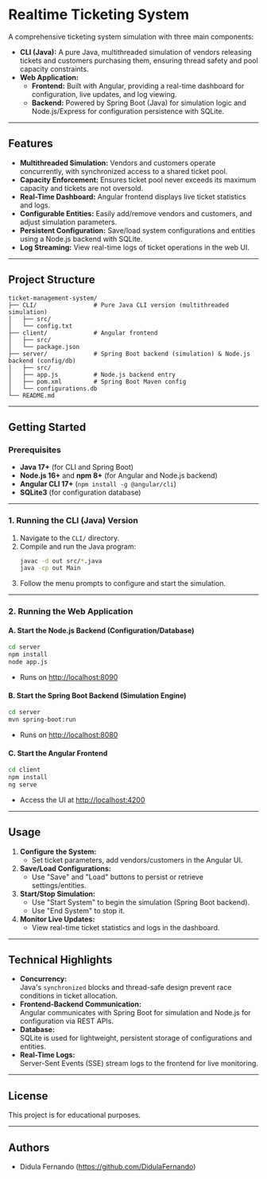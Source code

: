# Realtime Ticketing System

A comprehensive ticketing system simulation with three main components:
- **CLI (Java):** A pure Java, multithreaded simulation of vendors releasing tickets and customers purchasing them, ensuring thread safety and pool capacity constraints.
- **Web Application:** 
  - **Frontend:** Built with Angular, providing a real-time dashboard for configuration, live updates, and log viewing.
  - **Backend:** Powered by Spring Boot (Java) for simulation logic and Node.js/Express for configuration persistence with SQLite.

---

## Features

- **Multithreaded Simulation:** Vendors and customers operate concurrently, with synchronized access to a shared ticket pool.
- **Capacity Enforcement:** Ensures ticket pool never exceeds its maximum capacity and tickets are not oversold.
- **Real-Time Dashboard:** Angular frontend displays live ticket statistics and logs.
- **Configurable Entities:** Easily add/remove vendors and customers, and adjust simulation parameters.
- **Persistent Configuration:** Save/load system configurations and entities using a Node.js backend with SQLite.
- **Log Streaming:** View real-time logs of ticket operations in the web UI.

---

## Project Structure

```
ticket-management-system/
├── CLI/                # Pure Java CLI version (multithreaded simulation)
│   ├── src/
│   └── config.txt
├── client/             # Angular frontend
│   ├── src/
│   └── package.json
├── server/             # Spring Boot backend (simulation) & Node.js backend (config/db)
│   ├── src/
│   ├── app.js          # Node.js backend entry
│   ├── pom.xml         # Spring Boot Maven config
│   └── configurations.db
└── README.md
```

---

## Getting Started

### Prerequisites

- **Java 17+** (for CLI and Spring Boot)
- **Node.js 16+** and **npm 8+** (for Angular and Node.js backend)
- **Angular CLI 17+** (`npm install -g @angular/cli`)
- **SQLite3** (for configuration database)

---

### 1. Running the CLI (Java) Version

1. Navigate to the `CLI/` directory.
2. Compile and run the Java program:
   ```sh
   javac -d out src/*.java
   java -cp out Main
   ```
3. Follow the menu prompts to configure and start the simulation.

---

### 2. Running the Web Application

#### A. Start the Node.js Backend (Configuration/Database)

```sh
cd server
npm install
node app.js
```
- Runs on [http://localhost:8090](http://localhost:8090)

#### B. Start the Spring Boot Backend (Simulation Engine)

```sh
cd server
mvn spring-boot:run
```
- Runs on [http://localhost:8080](http://localhost:8080)

#### C. Start the Angular Frontend

```sh
cd client
npm install
ng serve
```
- Access the UI at [http://localhost:4200](http://localhost:4200)

---

## Usage

1. **Configure the System:**  
   - Set ticket parameters, add vendors/customers in the Angular UI.
2. **Save/Load Configurations:**  
   - Use "Save" and "Load" buttons to persist or retrieve settings/entities.
3. **Start/Stop Simulation:**  
   - Use "Start System" to begin the simulation (Spring Boot backend).
   - Use "End System" to stop it.
4. **Monitor Live Updates:**  
   - View real-time ticket statistics and logs in the dashboard.

---

## Technical Highlights

- **Concurrency:**  
  Java's `synchronized` blocks and thread-safe design prevent race conditions in ticket allocation.
- **Frontend-Backend Communication:**  
  Angular communicates with Spring Boot for simulation and Node.js for configuration via REST APIs.
- **Database:**  
  SQLite is used for lightweight, persistent storage of configurations and entities.
- **Real-Time Logs:**  
  Server-Sent Events (SSE) stream logs to the frontend for live monitoring.

---

## License

This project is for educational purposes.

---

## Authors

- Didula Fernando (https://github.com/DidulaFernando)
